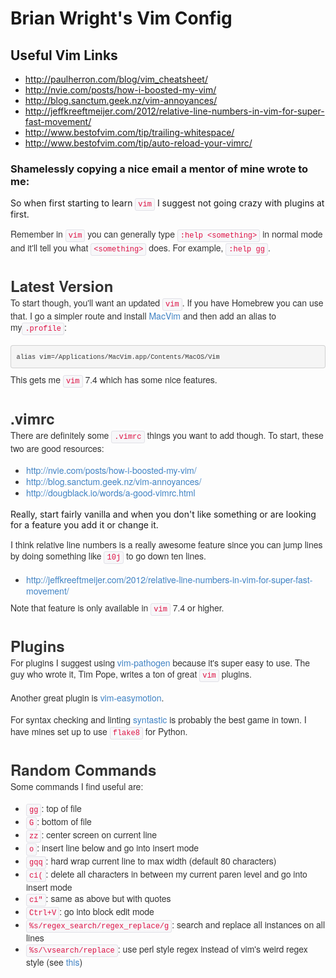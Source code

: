 # Brian Wright's Vim Config

## Useful Vim Links
  * http://paulherron.com/blog/vim_cheatsheet/
  * http://nvie.com/posts/how-i-boosted-my-vim/
  * http://blog.sanctum.geek.nz/vim-annoyances/
  * http://jeffkreeftmeijer.com/2012/relative-line-numbers-in-vim-for-super-fast-movement/
  * http://www.bestofvim.com/tip/trailing-whitespace/
  * http://www.bestofvim.com/tip/auto-reload-your-vimrc/

### Shamelessly copying a nice email a mentor of mine wrote to me:
So when first starting to learn&nbsp;<code style="padding:2px 4px;font-family:Menlo,Monaco,'Courier New',monospace;font-size:12px;color:rgb(221,17,68);border-radius:3px;border:1px solid rgb(225,225,232);background-color:rgb(247,247,249)"><span class="il">vim</span></code>&nbsp;I
 suggest not going crazy with plugins at first.</p>
<p style="margin:0px 0px 1.2em;font-family:'Helvetica Neue',Helvetica,Arial,sans-serif;line-height:1.3em;color:rgb(51,51,51)">
Remember in&nbsp;<code style="padding:2px 4px;font-family:Menlo,Monaco,'Courier New',monospace;font-size:12px;color:rgb(221,17,68);border-radius:3px;border:1px solid rgb(225,225,232);background-color:rgb(247,247,249)"><span class="il">vim</span></code>&nbsp;you can generally
 type&nbsp;<code style="padding:2px 4px;font-family:Menlo,Monaco,'Courier New',monospace;font-size:12px;color:rgb(221,17,68);border-radius:3px;border:1px solid rgb(225,225,232);background-color:rgb(247,247,249)">:help &lt;something&gt;</code>&nbsp;in
 normal mode and it'll tell you what&nbsp;<code style="padding:2px 4px;font-family:Menlo,Monaco,'Courier New',monospace;font-size:12px;color:rgb(221,17,68);border-radius:3px;border:1px solid rgb(225,225,232);background-color:rgb(247,247,249)">&lt;something&gt;</code>&nbsp;does.
 For example,&nbsp;<code style="padding:2px 4px;font-family:Menlo,Monaco,'Courier New',monospace;font-size:12px;color:rgb(221,17,68);border-radius:3px;border:1px solid rgb(225,225,232);background-color:rgb(247,247,249)">:help gg</code>.</p>
<h2 style="margin:1.3em 0px 0px;font-family:'Helvetica Neue',Helvetica,Arial,sans-serif;color:rgb(51,51,51);font-size:24px;line-height:36px">
Latest Version</h2>
<p style="margin:0px 0px 1.2em;font-family:'Helvetica Neue',Helvetica,Arial,sans-serif;line-height:1.3em;color:rgb(51,51,51)">
To start though, you'll want an updated&nbsp;<code style="padding:2px 4px;font-family:Menlo,Monaco,'Courier New',monospace;font-size:12px;color:rgb(221,17,68);border-radius:3px;border:1px solid rgb(225,225,232);background-color:rgb(247,247,249)"><span class="il">vim</span></code>.
 If you have Homebrew you can use that. I go a simpler route and install&nbsp;<a href="https://github.com/b4winckler/macvim/releases" style="color:rgb(65,131,196);text-decoration:none" target="_blank">MacVim</a>&nbsp;and then add an alias to my<code style="padding:2px 4px;font-family:Menlo,Monaco,'Courier New',monospace;font-size:12px;color:rgb(221,17,68);border-radius:3px;border:1px solid rgb(225,225,232);background-color:rgb(247,247,249)">.profile</code>:</p>
<pre style="padding:8.5px;font-family:Menlo,Monaco,'Courier New',monospace;font-size:12.025px;color:rgb(51,51,51);border-top-left-radius:4px;border-top-right-radius:4px;border-bottom-right-radius:4px;border-bottom-left-radius:4px;margin-top:0px;margin-bottom:9px;line-height:18px;border:1px solid rgba(0,0,0,0.14902);white-space:pre-wrap;word-break:break-all;word-wrap:break-word;background-color:rgb(245,245,245)"><code style="padding:0px;font-family:Menlo,Monaco,'Courier New',monospace;color:inherit;border-top-left-radius:3px;border-top-right-radius:3px;border-bottom-right-radius:3px;border-bottom-left-radius:3px;border:0px;background-color:transparent">alias <span class="il">vim</span>=/Applications/MacVim.app/<wbr>Contents/MacOS/<span class="il">Vim</span>
</code></pre>
<p style="margin:0px 0px 1.2em;font-family:'Helvetica Neue',Helvetica,Arial,sans-serif;line-height:1.3em;color:rgb(51,51,51)">
This gets me&nbsp;<code style="padding:2px 4px;font-family:Menlo,Monaco,'Courier New',monospace;font-size:12px;color:rgb(221,17,68);border-radius:3px;border:1px solid rgb(225,225,232);background-color:rgb(247,247,249)"><span class="il">vim</span></code>&nbsp;7.4 which
 has some nice features.</p>
<h2 style="margin:1.3em 0px 0px;font-family:'Helvetica Neue',Helvetica,Arial,sans-serif;color:rgb(51,51,51);font-size:24px;line-height:36px">
.vimrc</h2>
<p style="margin:0px 0px 1.2em;font-family:'Helvetica Neue',Helvetica,Arial,sans-serif;line-height:1.3em;color:rgb(51,51,51)">
There are definitely some&nbsp;<code style="padding:2px 4px;font-family:Menlo,Monaco,'Courier New',monospace;font-size:12px;color:rgb(221,17,68);border-radius:3px;border:1px solid rgb(225,225,232);background-color:rgb(247,247,249)">.vimrc</code>&nbsp;things
 you want to add though. To start, these two are good resources:</p>
<ul style="padding:0px;margin:0px 0px 9px 25px;list-style-position:initial;color:rgb(51,51,51);font-family:'Helvetica Neue',Helvetica,Arial,sans-serif;line-height:18px">
<li><a href="http://nvie.com/posts/how-i-boosted-my-vim/" style="color:rgb(65,131,196);text-decoration:none" target="_blank">http://nvie.com/posts/how-i-<wbr>boosted-my-<span class="il">vim</span>/</a></li><li><a href="http://blog.sanctum.geek.nz/vim-annoyances/" style="color:rgb(65,131,196);text-decoration:none" target="_blank">http://blog.sanctum.geek.nz/<wbr><span class="il">vim</span>-annoyances/</a></li><li><a href="http://dougblack.io/words/a-good-vimrc.html" style="color:rgb(65,131,196);text-decoration:none" target="_blank">http://dougblack.io/words/a-<wbr>good-vimrc.html</a></li></ul>
<p style="margin:0px 0px 1.2em;font-family:'Helvetica Neue',Helvetica,Arial,sans-serif;line-height:1.3em;color:rgb(51,51,51)">

Really, start fairly vanilla and when you don't like something or are looking for a feature you add it or change it.</p>
<p style="margin:0px 0px 1.2em;font-family:'Helvetica Neue',Helvetica,Arial,sans-serif;line-height:1.3em;color:rgb(51,51,51)">
I think relative line numbers is a really awesome feature since you can jump lines by doing something like&nbsp;<code style="padding:2px 4px;font-family:Menlo,Monaco,'Courier New',monospace;font-size:12px;color:rgb(221,17,68);border-radius:3px;border:1px solid rgb(225,225,232);background-color:rgb(247,247,249)">10j</code>&nbsp;to
 go down ten lines.</p>
<ul style="padding:0px;margin:0px 0px 9px 25px;list-style-position:initial;color:rgb(51,51,51);font-family:'Helvetica Neue',Helvetica,Arial,sans-serif;line-height:18px">
<li><a href="http://jeffkreeftmeijer.com/2012/relative-line-numbers-in-vim-for-super-fast-movement/" style="color:rgb(65,131,196);text-decoration:none" target="_blank">http://jeffkreeftmeijer.com/<wbr>2012/relative-line-numbers-in-<wbr><span class="il">vim</span>-for-super-fast-movement/</a></li></ul>
<p style="margin:0px 0px 1.2em;font-family:'Helvetica Neue',Helvetica,Arial,sans-serif;line-height:1.3em;color:rgb(51,51,51)">
Note that feature is only available in&nbsp;<code style="padding:2px 4px;font-family:Menlo,Monaco,'Courier New',monospace;font-size:12px;color:rgb(221,17,68);border-radius:3px;border:1px solid rgb(225,225,232);background-color:rgb(247,247,249)"><span class="il">vim</span></code>&nbsp;7.4
 or higher.</p>
<h2 style="margin:1.3em 0px 0px;font-family:'Helvetica Neue',Helvetica,Arial,sans-serif;color:rgb(51,51,51);font-size:24px;line-height:36px">
Plugins</h2>
<p style="margin:0px 0px 1.2em;font-family:'Helvetica Neue',Helvetica,Arial,sans-serif;line-height:1.3em;color:rgb(51,51,51)">
For plugins I suggest using&nbsp;<a href="https://github.com/tpope/vim-pathogen" style="color:rgb(65,131,196);text-decoration:none" target="_blank"><span class="il">vim</span>-pathogen</a>&nbsp;because it's super easy to use. The guy who wrote it, Tim Pope, writes a ton of great&nbsp;<code style="padding:2px 4px;font-family:Menlo,Monaco,'Courier New',monospace;font-size:12px;color:rgb(221,17,68);border-radius:3px;border:1px solid rgb(225,225,232);background-color:rgb(247,247,249)"><span class="il">vim</span></code>&nbsp;plugins.</p>
<p style="margin:0px 0px 1.2em;font-family:'Helvetica Neue',Helvetica,Arial,sans-serif;line-height:1.3em;color:rgb(51,51,51)">
Another great plugin is&nbsp;<a href="https://github.com/easymotion/vim-easymotion" style="color:rgb(65,131,196);text-decoration:none" target="_blank"><span class="il">vim</span>-easymotion</a>.</p>
<p style="margin:0px 0px 1.2em;font-family:'Helvetica Neue',Helvetica,Arial,sans-serif;line-height:1.3em;color:rgb(51,51,51)">
For syntax checking and linting&nbsp;<a href="https://github.com/scrooloose/syntastic" style="color:rgb(65,131,196);text-decoration:none" target="_blank">syntastic</a>&nbsp;is probably the best game in town. I have mines set up to use&nbsp;<code style="padding:2px 4px;font-family:Menlo,Monaco,'Courier New',monospace;font-size:12px;color:rgb(221,17,68);border-radius:3px;border:1px solid rgb(225,225,232);background-color:rgb(247,247,249)">flake8</code>&nbsp;for
 Python.</p>
<h2 style="margin:1.3em 0px 0px;font-family:'Helvetica Neue',Helvetica,Arial,sans-serif;color:rgb(51,51,51);font-size:24px;line-height:36px">
Random Commands</h2>
<p style="margin:0px 0px 1.2em;font-family:'Helvetica Neue',Helvetica,Arial,sans-serif;line-height:1.3em;color:rgb(51,51,51)">
Some commands I find useful are:</p>
<ul style="padding:0px;margin:0px 0px 9px 25px;list-style-position:initial;color:rgb(51,51,51);font-family:'Helvetica Neue',Helvetica,Arial,sans-serif;line-height:18px">
<li><code style="padding:2px 4px;font-family:Menlo,Monaco,'Courier New',monospace;font-size:12px;color:rgb(221,17,68);border-radius:3px;border:1px solid rgb(225,225,232);background-color:rgb(247,247,249)">gg</code>: top of file</li><li><code style="padding:2px 4px;font-family:Menlo,Monaco,'Courier New',monospace;font-size:12px;color:rgb(221,17,68);border-radius:3px;border:1px solid rgb(225,225,232);background-color:rgb(247,247,249)">G</code>: bottom of file</li><li><code style="padding:2px 4px;font-family:Menlo,Monaco,'Courier New',monospace;font-size:12px;color:rgb(221,17,68);border-radius:3px;border:1px solid rgb(225,225,232);background-color:rgb(247,247,249)">zz</code>: center screen on current
 line</li><li><code style="padding:2px 4px;font-family:Menlo,Monaco,'Courier New',monospace;font-size:12px;color:rgb(221,17,68);border-radius:3px;border:1px solid rgb(225,225,232);background-color:rgb(247,247,249)">o</code>: insert line below and
 go into insert mode</li><li><code style="padding:2px 4px;font-family:Menlo,Monaco,'Courier New',monospace;font-size:12px;color:rgb(221,17,68);border-radius:3px;border:1px solid rgb(225,225,232);background-color:rgb(247,247,249)">gqq</code>: hard wrap current
 line to max width (default 80 characters)</li><li><code style="padding:2px 4px;font-family:Menlo,Monaco,'Courier New',monospace;font-size:12px;color:rgb(221,17,68);border-radius:3px;border:1px solid rgb(225,225,232);background-color:rgb(247,247,249)">ci(</code>: delete all characters
 in between my current paren level and go into insert mode</li><li><code style="padding:2px 4px;font-family:Menlo,Monaco,'Courier New',monospace;font-size:12px;color:rgb(221,17,68);border-radius:3px;border:1px solid rgb(225,225,232);background-color:rgb(247,247,249)">ci"</code>: same as above but
 with quotes</li><li><code style="padding:2px 4px;font-family:Menlo,Monaco,'Courier New',monospace;font-size:12px;color:rgb(221,17,68);border-radius:3px;border:1px solid rgb(225,225,232);background-color:rgb(247,247,249)">Ctrl+V</code>: go into block
 edit mode</li><li><code style="padding:2px 4px;font-family:Menlo,Monaco,'Courier New',monospace;font-size:12px;color:rgb(221,17,68);border-radius:3px;border:1px solid rgb(225,225,232);background-color:rgb(247,247,249)">%s/regex_search/regex_replace/<wbr>g</code>:
 search and replace all instances on all lines</li><li><code style="padding:2px 4px;font-family:Menlo,Monaco,'Courier New',monospace;font-size:12px;color:rgb(221,17,68);border-radius:3px;border:1px solid rgb(225,225,232);background-color:rgb(247,247,249)">%s/\vsearch/replace</code>: use
 perl style regex instead of <span class="il">vim</span>'s weird regex style (see&nbsp;<a href="http://vim.wikia.com/wiki/Simplifying_regular_expressions_using_magic_and_no-magic" style="color:rgb(65,131,196);text-decoration:none" target="_blank">this</a>)</li>
